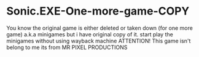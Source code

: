 # Sonic.EXE-One-more-game-COPY
You know the original game is either deleted or taken down (for one more game) a.k.a minigames but i have original copy of it. start play the minigames without using wayback machine
ATTENTION! This game isn't belong to me its from MR PIXEL PRODUCTIONS 

